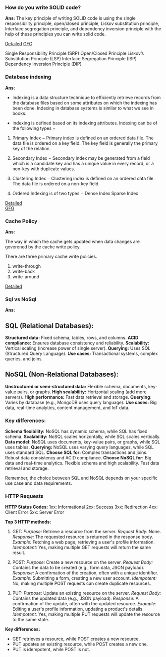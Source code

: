 ### How do you write SOLID code?

**Ans:** 
The key principle of writing SOLID code is using the single responsibility principle, open/closed principle, Liskov substitution principle, Interface segregation principle, and dependency inversion principle with the help of these principles you can write solid code.

[Detailed](https://www.qfles.com/interview-question/solid-principles-interview-questions)
[GFG](https://www.geeksforgeeks.org/solid-principle-in-programming-understand-with-real-life-examples/)

Single Responsibility Principle (SRP)
Open/Closed Principle
Liskov’s Substitution Principle (LSP)
Interface Segregation Principle (ISP)
Dependency Inversion Principle (DIP)

### Database indexing

**Ans:**

* Indexing is a data structure technique to efficiently retrieve records from the database files based on some attributes on which the indexing has been done. Indexing in database systems is similar to what we see in books.

* Indexing is defined based on its indexing attributes. Indexing can be of the following types −

1. Primary Index − Primary index is defined on an ordered data file. The data file is ordered on a key field. The key field is generally the primary key of the relation.

2. Secondary Index − Secondary index may be generated from a field which is a candidate key and has a unique value in every record, or a non-key with duplicate values.

3. Clustering Index − Clustering index is defined on an ordered data file. The data file is ordered on a non-key field.

4. Ordered Indexing is of two types −
    Dense Index
    Sparse Index

[Detailed](https://www.scaler.com/topics/dbms/indexing-in-dbms/)    
[GFG](https://www.geeksforgeeks.org/indexing-in-databases-set-1/)

### Cache Policy

**Ans:**

The way in which the cache gets updated when data changes are goverened by the cache write policy.

There are three primary cache write policies.

1. write-through
2. write-back
3. write-around

[Detailed](https://www.bytesizedpieces.com/posts/cache-types)

### Sql vs NoSql

**Ans:**

## SQL (Relational Databases):

**Structured data:** Fixed schema, tables, rows, and columns.
**ACID compliance:** Ensures database consistency and reliability.
**Scalability:** Vertical scaling (increase power of single server).
**Querying:** Uses SQL (Structured Query Language).
**Use cases:** Transactional systems, complex queries, and joins.

## NoSQL (Non-Relational Databases):

**Unstructured or semi-structured data:** Flexible schema, documents, key-value pairs, or graphs.
**High scalability:** Horizontal scaling (add more servers).
**High performance:** Fast data retrieval and storage.
**Querying:** Varies by database (e.g., MongoDB uses query language).
**Use cases:** Big data, real-time analytics, content management, and IoT data.

### Key differences:

**Schema flexibility:** NoSQL has dynamic schema, while SQL has fixed schema.
**Scalability:** NoSQL scales horizontally, while SQL scales vertically.
**Data model:** NoSQL uses documents, key-value pairs, or graphs, while SQL uses tables.
**Querying:** NoSQL uses varying query languages, while SQL uses standard SQL.
**Choose SQL for:**
Complex transactions and joins.
Robust data consistency and ACID compliance.
**Choose NoSQL for:**
Big data and real-time analytics.
Flexible schema and high scalability.
Fast data retrieval and storage.

Remember, the choice between SQL and NoSQL depends on your specific use case and data requirements.


### HTTP Requests

**HTTP Status Codes:**
1xx: Informational
2xx: Success
3xx: Redirection
4xx: Client Error
5xx: Server Error

**Top 3 HTTP methods:**

1. GET:
*Purpose:* Retrieve a resource from the server.
*Request Body:* None.
*Response:* The requested resource is returned in the response body.
*Example:* Fetching a web page, retrieving a user's profile information.
*Idempotent:* Yes, making multiple GET requests will return the same result.

2. POST:
*Purpose:* Create a new resource on the server.
*Request Body:* Contains the data to be created (e.g., form data, JSON payload).
*Response:* A confirmation of the creation, often with a unique identifier.
*Example:* Submitting a form, creating a new user account.
*Idempotent:* No, making multiple POST requests can create duplicate resources.

3. PUT:
*Purpose:* Update an existing resource on the server.
*Request Body:* Contains the updated data (e.g., JSON payload).
*Response:* A confirmation of the update, often with the updated resource.
*Example:* Editing a user's profile information, updating a product's details.
*Idempotent:* Yes, making multiple PUT requests will update the resource to the same state.

**Key differences:**
* GET retrieves a resource, while POST creates a new resource.
* PUT updates an existing resource, while POST creates a new one.
* PUT is idempotent, while POST is not.

